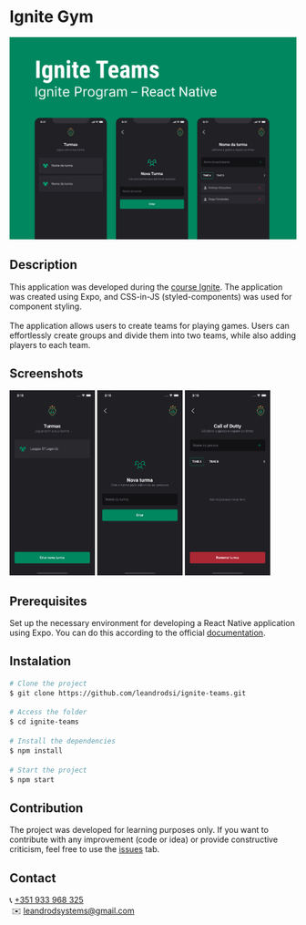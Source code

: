 # **Ignite Gym**

![Logo do Aplicativo](md-assets/ignite-teams-banner.jpg)

## **Description**

This application was developed during the [course Ignite](https://www.rocketseat.com.br/ignite).
The application was created using Expo, and CSS-in-JS (styled-components) was used for component styling. <br /><br />
The application allows users to create teams for playing games. Users can effortlessly create groups and divide them into two teams, while also adding players to each team.<br />

## **Screenshots**

<div>
<img src="./md-assets/home.png" width="150" />
<img src="./md-assets/new-team.png" width="150" />
<img src="./md-assets/add-members.png" width="150" />
</div>

## **Prerequisites**

Set up the necessary environment for developing a React Native application using Expo. You can do this according to the official [documentation](https://reactnative.dev/docs/environment-setup?guide=quickstart).

## **Instalation**

```bash
# Clone the project
$ git clone https://github.com/leandrodsi/ignite-teams.git

# Access the folder
$ cd ignite-teams

# Install the dependencies
$ npm install

# Start the project
$ npm start

```

## **Contribution**

The project was developed for learning purposes only. If you want to contribute with any improvement (code or idea) or provide constructive criticism, feel free to use the [issues](https://github.com/leandrodsi/ignite-gym/issues) tab.

## **Contact**

📞 <a href="tel:+351933968325">+351 933 968 325</a> <br />
 ✉️ <a href="mailto:leandrodsystems@gmail.com">leandrodsystems@gmail.com</a>
